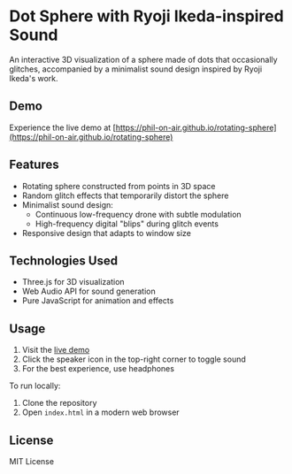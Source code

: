 # Dot Sphere with Ryoji Ikeda-inspired Sound

An interactive 3D visualization of a sphere made of dots that occasionally glitches, accompanied by a minimalist sound design inspired by Ryoji Ikeda's work.

## Demo

Experience the live demo at [https://phil-on-air.github.io/rotating-sphere](https://phil-on-air.github.io/rotating-sphere)

## Features

- Rotating sphere constructed from points in 3D space
- Random glitch effects that temporarily distort the sphere
- Minimalist sound design:
  - Continuous low-frequency drone with subtle modulation
  - High-frequency digital "blips" during glitch events
- Responsive design that adapts to window size

## Technologies Used

- Three.js for 3D visualization
- Web Audio API for sound generation
- Pure JavaScript for animation and effects

## Usage

1. Visit the [live demo](https://phil-on-air.github.io/rotating-sphere)
2. Click the speaker icon in the top-right corner to toggle sound
3. For the best experience, use headphones

To run locally:
1. Clone the repository
2. Open `index.html` in a modern web browser

## License

MIT License 
